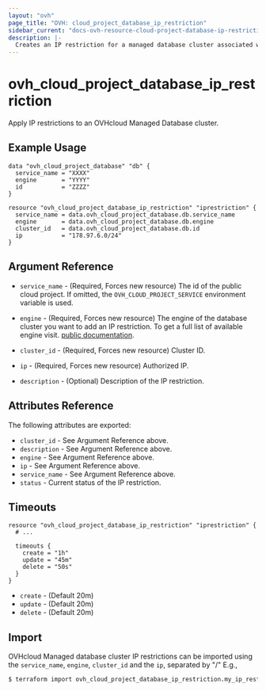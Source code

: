 ```yaml
---
layout: "ovh"
page_title: "OVH: cloud_project_database_ip_restriction"
sidebar_current: "docs-ovh-resource-cloud-project-database-ip-restriction"
description: |-
  Creates an IP restriction for a managed database cluster associated with a public cloud project.
---
```


# ovh_cloud_project_database_ip_restriction

Apply IP restrictions to an OVHcloud Managed Database cluster.

## Example Usage

```hcl
data "ovh_cloud_project_database" "db" {
  service_name = "XXXX"
  engine       = "YYYY"
  id           = "ZZZZ"
}

resource "ovh_cloud_project_database_ip_restriction" "iprestriction" {
  service_name = data.ovh_cloud_project_database.db.service_name
  engine       = data.ovh_cloud_project_database.db.engine
  cluster_id   = data.ovh_cloud_project_database.db.id
  ip           = "178.97.6.0/24"
}
```

## Argument Reference

* `service_name` - (Required, Forces new resource) The id of the public cloud project. If omitted,
  the `OVH_CLOUD_PROJECT_SERVICE` environment variable is used.

* `engine` - (Required, Forces new resource) The engine of the database cluster you want to add an IP restriction. To get a full list of available engine visit.
[public documentation](https://docs.ovh.com/gb/en/publiccloud/databases).

* `cluster_id` - (Required, Forces new resource) Cluster ID.

* `ip` - (Required, Forces new resource) Authorized IP.

* `description` - (Optional) Description of the IP restriction.

## Attributes Reference

The following attributes are exported:

* `cluster_id` - See Argument Reference above.
* `description` - See Argument Reference above.
* `engine` - See Argument Reference above.
* `ip` - See Argument Reference above.
* `service_name` - See Argument Reference above.
* `status` - Current status of the IP restriction.

## Timeouts

```hcl
resource "ovh_cloud_project_database_ip_restriction" "iprestriction" {
  # ...

  timeouts {
    create = "1h"
    update = "45m"
    delete = "50s"
  }
}
```
* `create` - (Default 20m)
* `update` - (Default 20m)
* `delete` - (Default 20m)

## Import

OVHcloud Managed database cluster IP restrictions can be imported using the `service_name`, `engine`, `cluster_id` and the `ip`, separated by "/" E.g.,

```bash
$ terraform import ovh_cloud_project_database_ip_restriction.my_ip_restriction service_name/engine/cluster_id/178.97.6.0/24
```
